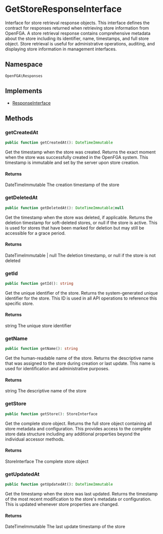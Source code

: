 # GetStoreResponseInterface

Interface for store retrieval response objects. This interface defines the contract for responses returned when retrieving store information from OpenFGA. A store retrieval response contains comprehensive metadata about the store including its identifier, name, timestamps, and full store object. Store retrieval is useful for administrative operations, auditing, and displaying store information in management interfaces.

## Namespace
`OpenFGA\Responses`

## Implements
* [ResponseInterface](Responses/ResponseInterface.md)



## Methods
### getCreatedAt


```php
public function getCreatedAt(): DateTimeImmutable
```

Get the timestamp when the store was created. Returns the exact moment when the store was successfully created in the OpenFGA system. This timestamp is immutable and set by the server upon store creation.


#### Returns
DateTimeImmutable
 The creation timestamp of the store

### getDeletedAt


```php
public function getDeletedAt(): DateTimeImmutable|null
```

Get the timestamp when the store was deleted, if applicable. Returns the deletion timestamp for soft-deleted stores, or null if the store is active. This is used for stores that have been marked for deletion but may still be accessible for a grace period.


#### Returns
DateTimeImmutable | null
 The deletion timestamp, or null if the store is not deleted

### getId


```php
public function getId(): string
```

Get the unique identifier of the store. Returns the system-generated unique identifier for the store. This ID is used in all API operations to reference this specific store.


#### Returns
string
 The unique store identifier

### getName


```php
public function getName(): string
```

Get the human-readable name of the store. Returns the descriptive name that was assigned to the store during creation or last update. This name is used for identification and administrative purposes.


#### Returns
string
 The descriptive name of the store

### getStore


```php
public function getStore(): StoreInterface
```

Get the complete store object. Returns the full store object containing all store metadata and configuration. This provides access to the complete store data structure including any additional properties beyond the individual accessor methods.


#### Returns
StoreInterface
 The complete store object

### getUpdatedAt


```php
public function getUpdatedAt(): DateTimeImmutable
```

Get the timestamp when the store was last updated. Returns the timestamp of the most recent modification to the store&#039;s metadata or configuration. This is updated whenever store properties are changed.


#### Returns
DateTimeImmutable
 The last update timestamp of the store


